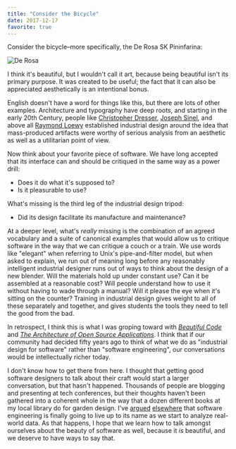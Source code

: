 ```yaml
---
title: "Consider the Bicycle"
date: 2017-12-17
favorite: true
---
```


Consider the bicycle–more specifically,
the De Rosa SK Pininfarina:

<img alt="De Rosa" src="@root/files/2017/12/derosa.jpg" class="centered">

I think it's beautiful,
but I wouldn't call it art,
because being beautiful isn't its primary purpose.
It was created to be useful;
the fact that it can also be appreciated aesthetically is an intentional bonus.

English doesn't have a word for things like this,
but there are lots of other examples.
Architecture and typography have deep roots,
and starting in the early 20th Century,
people like [Christopher Dresser](https://en.wikipedia.org/wiki/Christopher_Dresser),
[Joseph Sinel](https://en.wikipedia.org/wiki/Joseph_Claude_Sinel),
and above all [Raymond Loewy](https://en.wikipedia.org/wiki/Raymond_Loewy)
established industrial design around the idea that
mass-produced artifacts were worthy of serious analysis
from an aesthetic as well as a utilitarian point of view.

Now think about your favorite piece of software.
We have long accepted that its interface can and should be critiqued
in the same way as a power drill:

- Does it do what it's supposed to?
- Is it pleasurable to use?

What's missing is the third leg of the industrial design tripod:

- Did its design facilitate its manufacture and maintenance?

At a deeper level,
what's *really* missing is the combination of an agreed vocabulary and a suite of canonical examples
that would allow us to critique software
in the way that we can critique a couch or a train.
We use words like "elegant" when referring to Unix's pipe-and-filter model,
but when asked to explain,
we run out of meaning long before any reasonably intelligent industrial designer
runs out of ways to think about the design of a new blender.
Will the materials hold up under constant use?
Can it be assembled at a reasonable cost?
Will people understand how to use it without having to wade through a manual?
Will it please the eye when it's sitting on the counter?
Training in industrial design gives weight to all of these separately and together,
and gives students the tools they need to tell the good from the bad.

In retrospect,
I think this is what I was groping toward with
*[Beautiful Code](https://www.amazon.com/Beautiful-Code-Leading-Programmers-Practice/dp/0596510047/)*
and *[The Architecture of Open Source Applications](http://aosabook.org)*.
I think that if our community had decided fifty years ago to think of what we do as
"industrial design for software"
rather than "software engineering",
our conversations would be intellectually richer today.

I don't know how to get there from here.
I thought that getting good software designers to talk about their craft would start a larger conversation,
but that hasn't happened.
Thousands of people are blogging and presenting at tech conferences,
but their thoughts haven't been gathered into a coherent whole
in the way that a dozen different books at my local library do for garden design.
I've [argued](@root/2014/10/02/a-better-software-engineering-course/)
[elsewhere](https://vimeo.com/246347756)
that software engineering is finally going to live up to its name
as we start to analyze real-world data.
As that happens,
I hope that we learn how to talk amongst ourselves about the beauty of software as well,
because it *is* beautiful,
and we deserve to have ways to say that.
